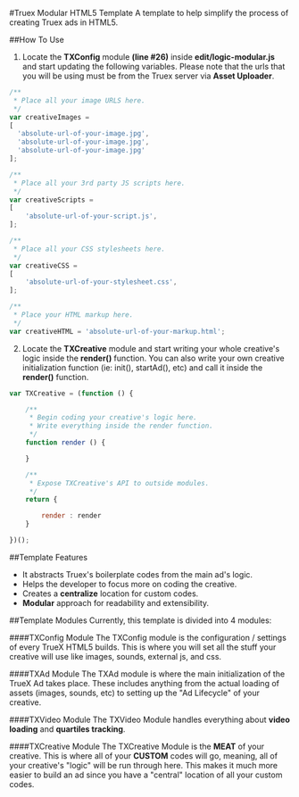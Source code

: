 #Truex Modular HTML5 Template
A template to help simplify the process of creating Truex ads in HTML5.

##How To Use
1. Locate the **TXConfig** module **(line #26)** inside **edit/logic-modular.js** and start updating the following variables. Please note that the urls that you will be using must be from the Truex server via **Asset Uploader**. 

```Javascript
/**
 * Place all your image URLS here.
 */
var creativeImages = 
[
  'absolute-url-of-your-image.jpg',
  'absolute-url-of-your-image.jpg',
  'absolute-url-of-your-image.jpg'
];

/**
 * Place all your 3rd party JS scripts here.
 */
var creativeScripts = 
[
	'absolute-url-of-your-script.js',
];

/**
 * Place all your CSS stylesheets here.
 */
var creativeCSS = 
[
	'absolute-url-of-your-stylesheet.css',
];

/**
 * Place your HTML markup here.
 */
var creativeHTML = 'absolute-url-of-your-markup.html';
```	
2. Locate the **TXCreative** module and start writing your whole creative's logic inside the **render()** function.
You can also write your own creative initialization function (ie: init(), startAd(), etc) and call it inside the **render()** function.

```Javascript
var TXCreative = (function () {

	/**
	 * Begin coding your creative's logic here.
	 * Write everything inside the render function.
	 */
	function render () {

	}

	/**
	 * Expose TXCreative's API to outside modules.
	 */
	return {

		render : render
	}

})();
```

##Template Features
* It abstracts Truex's boilerplate codes from the main ad's logic.
* Helps the developer to focus more on coding the creative.
* Creates a **centralize** location for custom codes.
* **Modular** approach for readability and extensibility.

##Template Modules
Currently, this template is divided into 4 modules:

####TXConfig Module
The TXConfig module is the configuration / settings of every TrueX HTML5 builds. This is where you will set all the stuff your creative will use like images, sounds, external js, and css.

####TXAd Module
The TXAd module is where the main initialization of the TrueX Ad takes place. These includes anything from the actual loading of assets (images, sounds, etc) to setting up the "Ad Lifecycle" of your creative.

####TXVideo Module
The TXVideo Module handles everything about **video loading** and **quartiles tracking**.

####TXCreative Module
The TXCreative Module is the **MEAT** of your creative. This is where all of your **CUSTOM** codes will go, meaning, all of your creative's "logic" will be run through here. This makes it much more easier to build an ad since you have a "central" location of all your custom codes.
